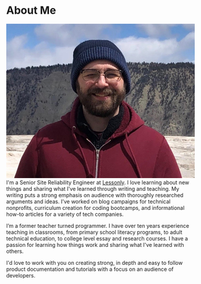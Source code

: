 # About Me
![Placeholder](images/me.jpg)
I'm a Senior Site Reliability Engineer at [Lessonly](https://www.lessonly.com/). I love learning about new things and sharing what I’ve learned through writing and teaching. My writing puts a strong emphasis on audience with thoroughly researched arguments and ideas. I’ve worked on blog campaigns for technical nonprofits, curriculum creation for coding bootcamps, and informational how-to articles for a variety of tech companies.

I’m a former teacher turned programmer. I have over ten years experience teaching in classrooms, from primary school literacy programs, to adult technical education, to college level essay and research courses. I have a passion for learning how things work and sharing what I've learned with others. 

I'd love to work with you on creating strong, in depth and easy to follow product documentation and tutorials with a focus on an audience of developers.
